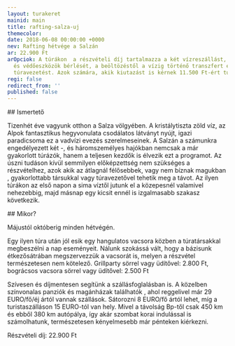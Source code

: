 ```yaml
---
layout: turakeret
mainid: main
title: rafting-salza-uj
themecolor: 
date: 2018-06-08 00:00:00 +0000
nev: Rafting hétvége a Salzán
ar: 22.900 Ft
arOpciok: A túrákon  a részvételi díj tartalmazza a két vízreszállást, a neoprén ruhák
  és védőeszközök bérlését, a beöltözéstől a vízig történő transzfert és a szakszerű
  túravezetést. Azok számára, akik kiutazást is kérnek 11.500 Ft-ért tudjuk ezt biztosítani.
regi: false
redirect_from: ''
published: false
---
```

\## Ismertető

Tizenhét éve vagyunk otthon a Salza völgyében. A kristálytiszta zöld víz, az Alpok fantasztikus hegyvonulata csodálatos látványt nyújt, igazi paradicsoma ez a vadvízi evezés szerelmeseinek. A Salzán a számunkra engedélyezett két -, és háromszemélyes hajókban nemcsak a már gyakorlott túrázók, hanem a teljesen kezdők is élvezik ezt a programot. Az úszni tudáson kívül semmilyen előképzettség nem szükséges a részvételhez, azok akik az átlagnál félősebbek, vagy nem bíznak magukban , gyakorlottabb társukkal vagy túravezetővel tehetik meg a távot. Az ilyen túrákon az első napon a sima víztől jutunk el a közepesnél valamivel nehezebbig, majd másnap egy kicsit ennél is izgalmasabb szakasz következik.

\## Mikor?

Májustól októberig minden hétvégén.

Egy ilyen túra után jól esik egy hangulatos vacsora közben a túratársakkal megbeszélni a nap eseményeit. Nálunk szokássá vált, hogy a bázisunk étkezősátrában megszervezzük a vacsorát is, melyen a részvétel természetesen nem kötelező. Grillparty sörrel vagy üdítővel: 2.800 Ft, bográcsos vacsora sörrel vagy üdítővel: 2.500 Ft

Szívesen és díjmentesen segítünk a szállásfoglalásban is. A közelben színvonalas panziók és magánházak találhatók , ahol reggelivel már 29 EURO/fő/éj ártól vannak szállások. Sátorozni 8 EURO/fő ártól lehet, míg a turistaszálláson 15 EURO-tól van hely. Mivel a távolság Bp-től csak 450 km és ebből 380 km autópálya, így akár szombat korai indulással is számolhatunk, természetesen kényelmesebb már pénteken kiérkezni.

Részvételi díj: 22.900 Ft